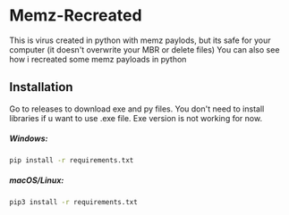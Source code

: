 # Memz-Recreated




This is virus created in python with memz paylods, but its safe for your computer (it doesn't overwrite your MBR or delete files)
You can also see how i recreated some memz payloads in python

## Installation
Go to releases to download exe and py files.
You don't need to install libraries if u want to use .exe file.
Exe version is not working for now.


##### Windows:
```zsh
pip install -r requirements.txt 
```

##### macOS/Linux:
```zsh
pip3 install -r requirements.txt
```
